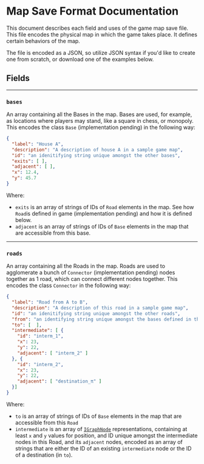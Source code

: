 # Map Save Format Documentation

This document describes each field and uses of the game map save file. This file encodes the physical map in which
the game takes place. It defines certain behaviors of the map.

The file is encoded as a JSON, so utilize JSON syntax if you'd like to create one from scratch, or download one of the
examples below.

## Fields

------

### `bases`
An array containing all the Bases in the map. Bases are used, for example, as locations where players may stand, like
a square in chess, or monopoly. This encodes the class `Base` (implementation pending) in the following way:

```json
{
  "label": "House A",
  "description": "A description of house A in a sample game map",
  "id": "an idenitifying string unique amongst the other bases",
  "exits": [ ],
  "adjacent": [ ],
  "x": 12.4,
  "y": 45.7
}
``` 

Where:

- `exits`  is an array of strings of IDs of `Road` elements in the map. See how `Road`is defined in game (implementation pending) 
and how it is defined below.
- `adjacent`  is an array of strings of IDs of `Base` elements in the map that are accessible from this base.

---

### `roads`
An array containing all the Roads in the map. Roads are used to agglomerate a bunch of `Connector` (implementation pending) nodes together as 1 road,
which can connect different nodes together. This encodes the class `Connector` in the following way:

```json
{
  "label": "Road from A to B",
  "description": "A description of this road in a sample game map",
  "id": "an idenitifying string unique amongst the other roads",
  "from": "an identifying string unique amongst the bases defined in this file",
  "to": [  ],
  "intermediate": [ {
    "id": "interm_1",
    "x": 23,
    "y": 22,
    "adjacent": [ "interm_2" ]
  }, {
    "id": "interm_2",
    "x": 23,
    "y": 22,
    "adjacent": [ "destination_π" ]
  }]
}
```

Where:

- `to`  is an array of strings of IDs of `Base` elements in the map that are accessible from this `Road`
- `intermediate` is an array of [`IGraphNode`](../lib/graph/GraphInterfaces.ts) representations, containing at least `x` and `y` values for position, and ID unique
amongst the intermediate nodes in this Road, and its `adjacent` nodes, encoded as an array of strings that are either
the ID of an existing `intermediate` node or the ID of a destination (in `to`).
